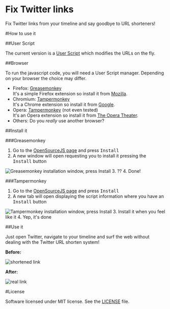 Fix Twitter links
=================

Fix Twitter links from your timeline and say goodbye to URL shorteners!

#How to use it

##User Script

The current version is a [User Script](http://wiki.greasespot.net/User_script) which modifies the URLs on the fly.

##Browser

To run the javascript code, you will need a User Script manager. Depending on your browser the choice may differ.

 - Firefox: [Greasemonkey](http://www.greasespot.net/)  
It's a simple Firefox extension so install it from [Mozilla](https://addons.mozilla.org/en-US/firefox/addon/greasemonkey/).
 - Chromium: [Tampermonkey](http://tampermonkey.net/)  
It's a Chrome extension so install it from [Google](https://chrome.google.com/webstore/detail/tampermonkey/dhdgffkkebhmkfjojejmpbldmpobfkfo).
 - Opera: [Tampermonkey](http://www.opera.com/docs/userjs/) (not even tested)  
It's an Opera extension so install it from [The Opera Theater](https://addons.opera.com/en/extensions/details/tampermonkey-beta/).
 - Others: Do you *really* use another browser?

##Install it

###Greasemonkey

 1. Go to the [OpenSourceJS page](https://openuserjs.org/scripts/lucio-martinez/Fix_Twitter_links) and press <kbd>Install</kbd>
 2. A new window will open requesting you to install it pressing the <kbd>Install</kbd> button

 ![Greasemonkey installation window, press Install](http://i.imgur.com/iOkIXgF.png)
 3. ??
 4. Done!

###Tampermonkey

 1. Go to the [OpenSourceJS page](https://openuserjs.org/scripts/lucio-martinez/Fix_Twitter_links) and press <kbd>Install</kbd>
 2. A new tab will open displaying the script information where you have an <kbd>Install</kbd> button

![Tampermonkey installation window, press Install](http://i.imgur.com/6rGf6Rq.png)
 3. Install it when you feel like it
 4. Yep, it's done

##Use it

Just open Twitter, navigate to your timeline and surf the web without dealing with the Twitter URL shorten system!

__Before:__

![shortened link](http://i.imgur.com/pngtXpS.png)

__After:__

![real link](http://i.imgur.com/SxLOiVp.png)

#License

Software licensed under MIT license. See the [LICENSE](https://github.com/lucio-martinez/fix-twitter-links/blob/master/LICENSE) file.
